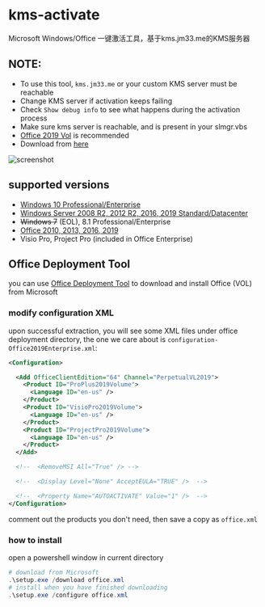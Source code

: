 # kms-activate
Microsoft Windows/Office 一键激活工具，基于kms.jm33.me的KMS服务器

## NOTE:

- To use this tool, `kms.jm33.me` or your custom KMS server must be reachable
- Change KMS server if activation keeps failing
- Check `Show debug info` to see what happens during the activation process
- Make sure kms server is reachable, and is present in your slmgr.vbs
- [Office 2019 Vol](https://github.com/jm33-m0/kms-activate#office-deployment-tool) is recommended
- Download from [here](https://github.com/jm33-m0/kms-activate/releases)

![screenshot](/img/win-activate.JPG)

## supported versions

- [Windows 10 Professional/Enterprise](https://www.microsoft.com/en-us/software-download/windows10)
- [Windows Server 2008 R2, 2012 R2, 2016, 2019 Standard/Datacenter](https://www.microsoft.com/en-us/evalcenter/evaluate-windows-server-2019?filetype=ISO)
- ~~Windows 7~~ (EOL), 8.1 Professional/Enterprise
- [Office 2010, 2013, 2016, 2019](https://github.com/jm33-m0/kms-activate#office-deployment-tool)
- Visio Pro, Project Pro (included in Office Enterprise)

## Office Deployment Tool

you can use [Office Deployment Tool](https://www.microsoft.com/en-us/download/details.aspx?id=49117) to download and install Office (VOL) from Microsoft

### modify configuration XML

upon successful extraction, you will see some XML files under office deployment directory,
the one we care about is `configuration-Office2019Enterprise.xml`:

```xml
<Configuration>

  <Add OfficeClientEdition="64" Channel="PerpetualVL2019">
    <Product ID="ProPlus2019Volume">
      <Language ID="en-us" />
    </Product>
    <Product ID="VisioPro2019Volume">
      <Language ID="en-us" />
    </Product>
    <Product ID="ProjectPro2019Volume">
      <Language ID="en-us" />
    </Product>
  </Add>

  <!--  <RemoveMSI All="True" /> -->

  <!--  <Display Level="None" AcceptEULA="TRUE" />  -->

  <!--  <Property Name="AUTOACTIVATE" Value="1" />  -->
</Configuration>
```

comment out the products you don't need, then save a copy as `office.xml`

### how to install

open a powershell window in current directory

```powershell
# download from Microsoft
.\setup.exe /download office.xml
# install when you have finished downloading
.\setup.exe /configure office.xml
```
